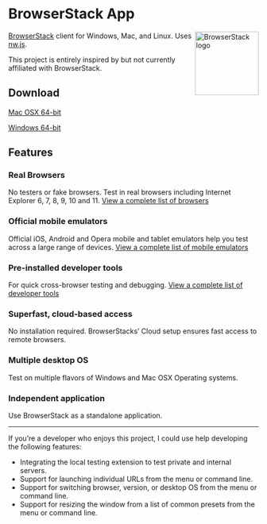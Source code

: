 # BrowserStack App

<img align="right" width="128" height="128" src="https://raw.githubusercontent.com/jonathantneal/browserstack-app/master/assets/icon.png" alt="BrowserStack logo">

[BrowserStack][] client for Windows, Mac, and Linux. Uses [nw.js][].

This project is entirely inspired by but not currently affiliated with BrowserStack.

## Download

[Mac OSX 64-bit][osx64]

[Windows 64-bit][win64]

## Features

### Real Browsers

No testers or fake browsers. Test in real browsers including Internet Explorer 6, 7, 8, 9, 10 and 11. [View a complete list of browsers][browsers]

### Official mobile emulators

Official iOS, Android and Opera mobile and tablet emulators help you test across a large range of devices. [View a complete list of mobile emulators][mobile-emulators]

### Pre-installed developer tools

For quick cross-browser testing and debugging. [View a complete list of developer tools][developer-tools]

### Superfast, cloud-based access

No installation required. BrowserStacks’ Cloud setup ensures fast access to remote browsers.

### Multiple desktop OS

Test on multiple flavors of Windows and Mac OSX Operating systems.

### Independent application

Use BrowserStack as a standalone application.

--- 

If you’re a developer who enjoys this project, I could use help developing the following features: 

- Integrating the local testing extension to test private and internal servers.
- Support for launching individual URLs from the menu or command line.
- Support for switching browser, version, or desktop OS from the menu or command line.
- Support for resizing the window from a list of common presets from the menu or command line.

[BrowserStack]: https://browserstack.com/
[nw.js]: https://github.com/nwjs/nw.js
[browsers]: https://www.browserstack.com/list-of-browsers-and-platforms?product=live
[mobile-emulators]: https://www.browserstack.com/list-of-browsers-and-platforms?product=live#ios
[developer-tools]: https://www.browserstack.com/developer-tools
[osx64]: https://github.com/jonathantneal/browserstack-app/releases/download/0.1.1/BrowserStack.osx64.zip
[win64]: https://github.com/jonathantneal/browserstack-app/releases/download/0.1.1/BrowserStack.win64.zip
